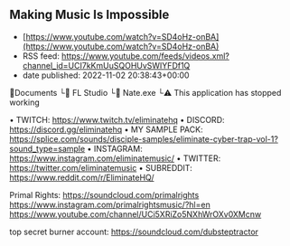 ## Making Music Is Impossible
 - [https://www.youtube.com/watch?v=SD4oHz-onBA](https://www.youtube.com/watch?v=SD4oHz-onBA)
 - RSS feed: https://www.youtube.com/feeds/videos.xml?channel_id=UCI7kKmUuSQOHUvSWIYFDf1Q
 - date published: 2022-11-02 20:38:43+00:00

📂Documents
  └📁 FL Studio
      └📁 Nate.exe
           └⚠️ This application has stopped working

• TWITCH: https://www.twitch.tv/eliminatehq
• DISCORD: https://discord.gg/eliminatehq
• MY SAMPLE PACK: https://splice.com/sounds/disciple-samples/eliminate-cyber-trap-vol-1?sound_type=sample
• INSTAGRAM: https://www.instagram.com/eliminatemusic/
• TWITTER: https://twitter.com/eliminatemusic
• SUBREDDIT: https://www.reddit.com/r/EliminateHQ/

Primal Rights:
https://soundcloud.com/primalrights
https://www.instagram.com/primalrightsmusic/?hl=en
https://www.youtube.com/channel/UCi5XRiZo5NXhWrOXv0XMcnw

top secret burner account:
https://soundcloud.com/dubsteptractor

